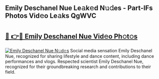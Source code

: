 ## Emily Deschanel Nue Le𝚊k𝚎d N𝚞𝚍es - Part-lFs Photos Vid𝚎o Le𝚊ks QgWVC

# <h2><a href="http://fb1c4k.evod.top/?m=Emily+Deschanel+Nue">🔗 👉🔴 Emily Deschanel Nue Vid𝚎o Ph𝚘t𝚘s</a></h2>

[![Emily Deschanel Nue N𝚞d𝚎s](https://i.imgur.com/8V9OHl7.gif)](http://fb1c4k.evod.top/?m=Emily+Deschanel+Nue)
Social media sensation Emily Deschanel Nue, recognized for sharing lifestyle and dance content, including dance performances and vlogs. Respected scientist Emily Deschanel Nue, recognized for their groundbreaking research and contributions to their field. 
